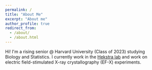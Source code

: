 ```yaml
---
permalink: /
title: "About Me"  
excerpt: "About me"
author_profile: true
redirect_from: 
  - /about/
  - /about.html
---
```


Hi! I'm a rising senior @ Harvard University (Class of 2023) studying Biology and Statistics. I currently work in the [Hekstra lab](https://hekstralab.fas.harvard.edu) and work on electric field-stimulated X-ray crystallography (EF-X) experiments. 
